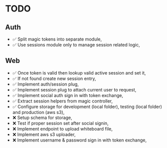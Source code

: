 # TODO

## Auth

* ✅ Split magic tokens into separate module,
* ✅ Use sessions module only to manage session related logic,

## Web

* ✅ Once token is valid then lookup valid active session and set it,
* ✅ If not found create new session entry,
* ✅ Implement auth/session plug,
* ✅ Implement session plug to attach current user to request,
* ✅ Implement social auth sign in with token exchange,
* ✅ Extract session helpers from magic controller,
* ✅ Configure storage for development (local folder), testing (local folder) and production (aws s3),
* ❌ Setup schema for storage,
* ❌ Test if proper session set after social signin,
* ❌ Implement endpoint to upload whiteboard file,
* ❌ Implement aws s3 uploader,
* ❌ Implement username & password sign in with token exchange,
